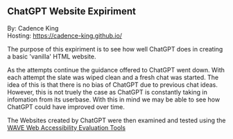 ## ChatGPT Website Expiriment
By: Cadence King  
Hosting: https://cadence-king.github.io/   

The purpose of this expiriment is to see how well ChatGPT does in creating a basic 'vanilla' HTML website.   

As the attempts continue the guidance offered to ChatGPT went down. With each attempt the slate was wiped 
clean and a fresh chat was started. The idea of this is that there is no bias of ChatGPT due to previous chat 
ideas. However, this is not truely the case as ChatGPT is constantly taking in infomation from its userbase. 
With this in mind we may be able to see how ChatGPT could have improved over time.

The Websites created by ChatGPT were then examined and tested using the [WAVE Web Accessibility Evaluation Tools](https://wave.webaim.org/)

